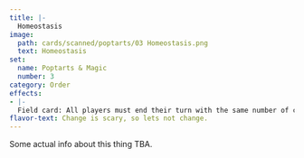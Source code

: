 ```yaml
---
title: |-
  Homeostasis
image: 
  path: cards/scanned/poptarts/03 Homeostasis.png
  text: Homeostasis
set:
  name: Poptarts & Magic
  number: 3
category: Order
effects: 
- |-
  Field card: All players must end their turn with the same number of cards as they began (Draw of discard to reach it)
flavor-text: Change is scary, so lets not change.
---
```

Some actual info about this thing TBA.
